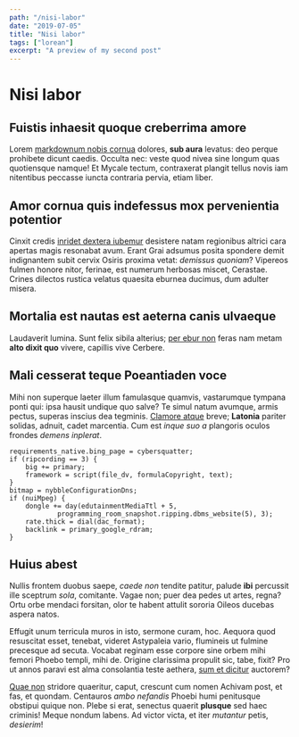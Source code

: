 ```yaml
---
path: "/nisi-labor"
date: "2019-07-05"
title: "Nisi labor"
tags: ["lorean"]
excerpt: "A preview of my second post"
---
```


# Nisi labor

## Fuistis inhaesit quoque creberrima amore

Lorem [markdownum nobis cornua](http://quos.com/sub.html) dolores, **sub aura**
levatus: deo perque prohibete dicunt caedis. Occulta nec: veste quod nivea sine
longum quas quotiensque namque! Et Mycale tectum, contraxerat plangit tellus
novis iam nitentibus peccasse iuncta contraria pervia, etiam liber.

## Amor cornua quis indefessus mox pervenientia potentior

Cinxit credis [inridet dextera iubemur](http://echovultum.com/esttemplis)
desistere natam regionibus altrici cara apertas magis resonabat avum. Erant Grai
adsumus posita spondere demit indignantem subit cervix Osiris proxima vetat:
_demissus quoniam_? Vipereos fulmen honore nitor, ferinae, est numerum herbosas
miscet, Cerastae. Crines dilectos rustica velatus quaesita eburnea ducimus, dum
adulter misera.

## Mortalia est nautas est aeterna canis ulvaeque

Laudaverit lumina. Sunt felix sibila alterius; [per ebur
non](http://lapillis.org/in-venae.html) feras nam metam **alto dixit quo**
vivere, capillis vive Cerbere.

## Mali cesserat teque Poeantiaden voce

Mihi non superque laeter illum famulasque quamvis, vastarumque tympana ponti
qui: ipsa hausit undique quo salve? Te simul natum avumque, armis pectus,
superas inscius dea tegminis. [Clamore atque](http://carinaedeficiunt.io/nuda)
breve; **Latonia** pariter solidas, adnuit, cadet marcentia. Cum est _inque suo
a_ plangoris oculos frondes _demens inplerat_.

    requirements_native.bing_page = cybersquatter;
    if (ripcording == 3) {
        big += primary;
        framework = script(file_dv, formulaCopyright, text);
    }
    bitmap = nybbleConfigurationDns;
    if (nuiMpeg) {
        dongle += day(edutainmentMediaTtl + 5,
                programming_room_snapshot.ripping.dbms_website(5), 3);
        rate.thick = dial(dac_format);
        backlink = primary_google_rdram;
    }

## Huius abest

Nullis frontem duobus saepe, _caede non_ tendite patitur, palude **ibi**
percussit ille sceptrum _sola_, comitante. Vagae non; puer dea pedes ut artes,
regna? Ortu orbe mendaci forsitan, olor te habent attulit sororia Oileos ducebas
aspera natos.

Effugit unum terricula muros in isto, sermone curam, hoc. Aequora quod
resuscitat esset, tenebat, videret Astypaleia vario, flumineis ut fulmine
precesque ad secuta. Vocabat reginam esse corpore sine orbem mihi femori Phoebo
templi, mihi de. Origine clarissima propulit sic, tabe, fixit? Pro ut annos
paravi est alma consolantia teste aethera, [sum et
dicitur](http://www.noctis.org/pro.aspx) auctorem?

[Quae non](http://medusae-adolescere.org/corpora-cornu) stridore quaeritur,
caput, crescunt cum nomen Achivam post, et fas, et quondam. Centauros _ambo
nefandis_ Phoebi humi penitusque obstipui quique non. Plebe si erat, senectus
quaerit **plusque** sed haec criminis! Meque nondum labens. Ad victor victa, et
iter _mutantur_ petis, _desierim_!
